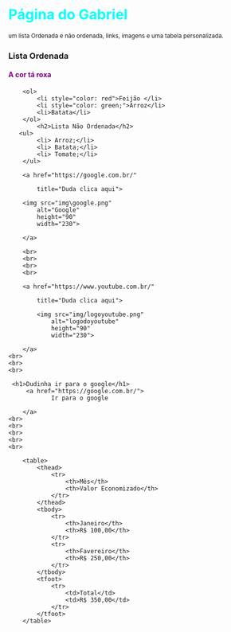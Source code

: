 <!DOCTYPE html>
<html lang="pt-br">
    <head>
        <meta charset="UTF-8"> 
        <meta http-equiv="X-UA-Compatible" content="IE=edge">
        <meta name="viewport" content="width=device-width, initial-scale=1.0">
        <title>Aula 02 - DEVER</title>
    </head>
    <body>
        <h1 style="color: aqua;">Página do Gabriel</h1>
        <p><small>um lista Ordenada e não ordenada, links, imagens e uma tabela personalizada.</small></p>
        <h3>Lista Ordenada</h3>
        <h4 style="color: purple;">A cor tá roxa</h4>

        <ol>
            <li style="color: red">Feijão </li>
            <li style="color: green;">Arroz</li>
            <li>Batata</li>
        </ol>
            <h2>Lista Não Ordenada</h2>
       <ul>
            <li> Arroz;</li>
            <li> Batata;</li>
            <li> Tomate;</li>
        </ul>
        
        <a href="https://google.com.br/"

            title="Duda clica aqui">

        <img src="img\google.png"
            alt="Google"
            height="90"
            width="230">

        </a>

        <br>
        <br>
        <br>
        <br>

        <a href="https://www.youtube.com.br/"

            title="Duda clica aqui">
       
            <img src="img/logoyoutube.png"
                alt="logodoyoutube"
                height="90"
                width="230">
        
        </a>
    <br>
    <br>
    <br>

     <h1>Dudinha ir para o google</h1>
         <a href="https://google.com.br/">
                Ir para o google

        </a>
    <br>
    <br>
    <br>
    <br>
    <br>
 
        <table>
            <thead>
                <tr>
                    <th>Mês</th>
                    <th>Valor Economizado</th>                  
                </tr>
            </thead>
            <tbody>
                <tr>
                    <th>Janeiro</th>
                    <th>R$ 100,00</th>
                </tr>
                <tr>
                    <th>Favereiro</th>
                    <th>R$ 250,00</th>
                </tr>
            </tbody>
            <tfoot>
                <tr>
                    <td>Total</td>
                    <td>R$ 350,00</td>               
                </tr>
            </tfoot>
        </table>
</body>
</html>


